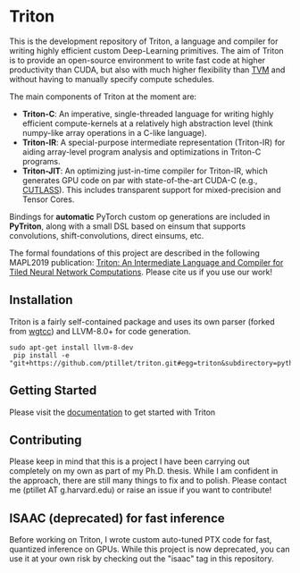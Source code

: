 # Triton

This is the development repository of Triton, a language and compiler for writing highly efficient custom Deep-Learning primitives. The aim of Triton is to provide an open-source environment to write fast code at higher productivity than CUDA, but also with much higher flexibility than [TVM](https://github.com/apache/incubator-tvm) and without having to manually specify compute schedules.

The main components of Triton at the moment are:

- **Triton-C**: An imperative, single-threaded language for writing highly efficient compute-kernels at a relatively high abstraction level (think numpy-like array operations in a C-like language).
- **Triton-IR**: A special-purpose intermediate representation (Triton-IR) for aiding array-level program analysis and optimizations in Triton-C programs.
- **Triton-JIT**: An optimizing just-in-time compiler for Triton-IR, which generates GPU code on par with state-of-the-art CUDA-C  (e.g.,  [CUTLASS](https://github.com/NVIDIA/cutlass)). This includes transparent support for mixed-precision and Tensor Cores.

Bindings for **automatic** PyTorch custom op generations are included in  **PyTriton**, along with a small DSL based on einsum that supports convolutions, shift-convolutions, direct einsums, etc.

The formal foundations of this project are described in the following MAPL2019 publication: [Triton: An Intermediate Language and Compiler for Tiled Neural Network Computations](http://www.eecs.harvard.edu/~htk/publication/2019-mapl-tillet-kung-cox.pdf). Please cite us if you use our work!



## Installation

Triton is a fairly self-contained package and uses its own parser (forked from [wgtcc](https://github.com/wgtdkp/wgtcc)) and LLVM-8.0+ for code generation. 


```
sudo apt-get install llvm-8-dev
 pip install -e "git+https://github.com/ptillet/triton.git#egg=triton&subdirectory=python"
```


## Getting Started

Please visit the [documentation](https://docs.triton-lang.org) to get started with Triton


## Contributing

Please keep in mind that this is a project I have been carrying out completely on my own as part of my Ph.D. thesis. While I am confident in the approach, there are still many things to fix and to polish. Please contact me (ptillet AT g.harvard.edu) or raise an issue if you want to contribute!

## ISAAC (deprecated) for fast inference

Before working on Triton, I wrote custom auto-tuned PTX code for fast, quantized inference on GPUs. While this project is now deprecated, you can use it at your own risk by checking out the "isaac" tag in this repository.
